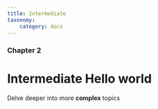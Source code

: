 ```yaml
---
title: Intermediate
taxonomy:
    category: docs
---
```


### Chapter 2

# Intermediate Hello world

Delve deeper into more **complex** topics
